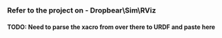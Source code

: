 ### Refer to the project on - Dropbear\Sim\RViz
#### TODO: Need to parse the xacro from over there to URDF and paste here